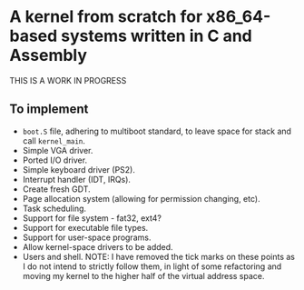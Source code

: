 # A kernel from scratch for x86_64-based systems written in C and Assembly

THIS IS A WORK IN PROGRESS

## To implement
- `boot.S` file, adhering to multiboot standard, to leave space for stack
and call `kernel_main`.
- Simple VGA driver.
- Ported I/O driver.
- Simple keyboard driver (PS2).
- Interrupt handler (IDT, IRQs).
- Create fresh GDT.
- Page allocation system (allowing for permission changing, etc).
- Task scheduling.
- Support for file system - fat32, ext4?
- Support for executable file types.
- Support for user-space programs.
- Allow kernel-space drivers to be added.
- Users and shell.
NOTE: I have removed the tick marks on these points as I do not intend to
strictly follow them, in light of some refactoring and moving my kernel to the
higher half of the virtual address space.
